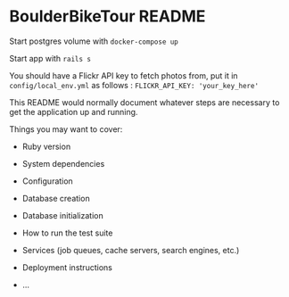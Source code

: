# BoulderBikeTour README

Start postgres volume with `docker-compose up`

Start app with `rails s`

You should have a Flickr API key to fetch photos from, put it in `config/local_env.yml` as follows : `FLICKR_API_KEY: 'your_key_here'`

This README would normally document whatever steps are necessary to get the
application up and running.

Things you may want to cover:

* Ruby version

* System dependencies

* Configuration

* Database creation

* Database initialization

* How to run the test suite

* Services (job queues, cache servers, search engines, etc.)

* Deployment instructions

* ...

